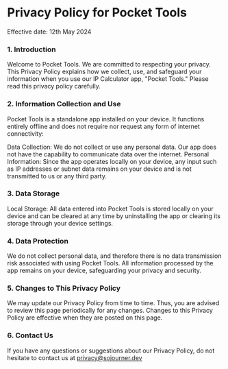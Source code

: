 # Privacy Policy for Pocket Tools

Effective date: 12th May 2024

### 1. Introduction

Welcome to Pocket Tools. We are committed to respecting your privacy. This Privacy Policy explains how we collect, use, and safeguard your information when you use our IP Calculator app, "Pocket Tools." Please read this privacy policy carefully.

### 2. Information Collection and Use

Pocket Tools is a standalone app installed on your device. It functions entirely offline and does not require nor request any form of internet connectivity:

Data Collection: We do not collect or use any personal data. Our app does not have the capability to communicate data over the internet.
Personal Information: Since the app operates locally on your device, any input such as IP addresses or subnet data remains on your device and is not transmitted to us or any third party.
### 3. Data Storage

Local Storage: All data entered into Pocket Tools is stored locally on your device and can be cleared at any time by uninstalling the app or clearing its storage through your device settings.

### 4. Data Protection

We do not collect personal data, and therefore there is no data transmission risk associated with using Pocket Tools. All information processed by the app remains on your device, safeguarding your privacy and security.

### 5. Changes to This Privacy Policy

We may update our Privacy Policy from time to time. Thus, you are advised to review this page periodically for any changes. Changes to this Privacy Policy are effective when they are posted on this page.

### 6. Contact Us

If you have any questions or suggestions about our Privacy Policy, do not hesitate to contact us at privacy@sojourner.dev
